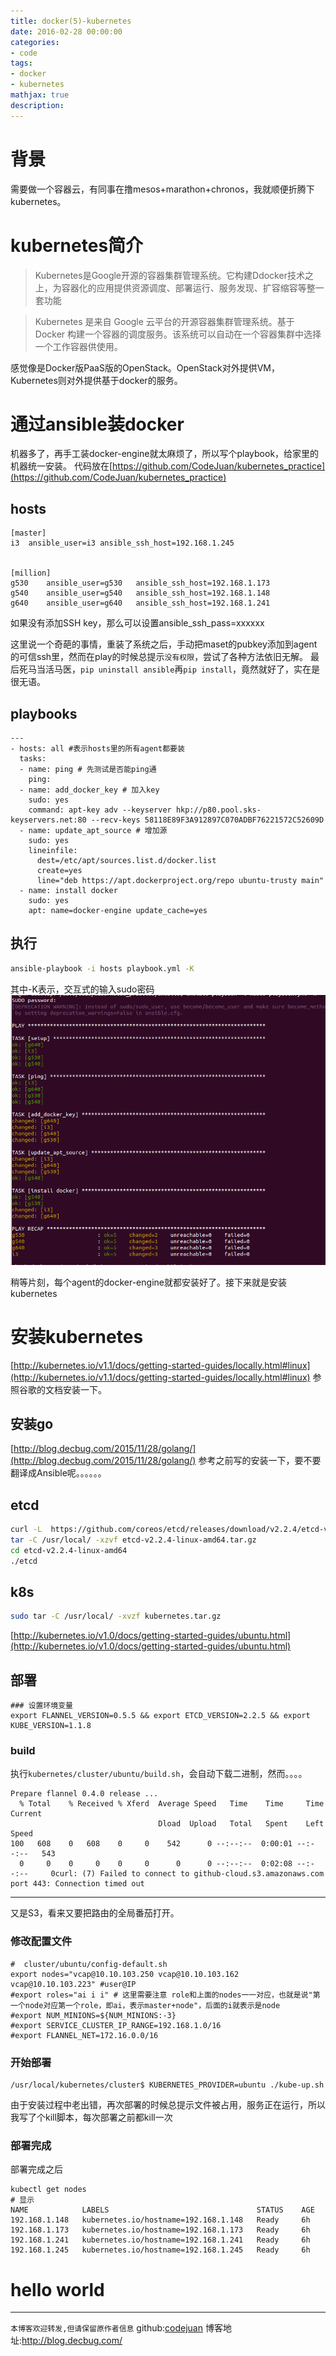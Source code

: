 ```yaml
---
title: docker(5)-kubernetes
date: 2016-02-28 00:00:00
categories:
- code
tags: 
- docker
- kubernetes
mathjax: true
description: 
---
```


# 背景
需要做一个容器云，有同事在撸mesos+marathon+chronos，我就顺便折腾下kubernetes。
<!--more-->

# kubernetes简介
> Kubernetes是Google开源的容器集群管理系统。它构建Ddocker技术之上，为容器化的应用提供资源调度、部署运行、服务发现、扩容缩容等整一套功能

> Kubernetes 是来自 Google 云平台的开源容器集群管理系统。基于 Docker 构建一个容器的调度服务。该系统可以自动在一个容器集群中选择一个工作容器供使用。

感觉像是Docker版PaaS版的OpenStack。OpenStack对外提供VM，Kubernetes则对外提供基于docker的服务。


# 通过ansible装docker
机器多了，再手工装docker-engine就太麻烦了，所以写个playbook，给家里的机器统一安装。
代码放在[https://github.com/CodeJuan/kubernetes_practice](https://github.com/CodeJuan/kubernetes_practice)

## hosts
```
[master]
i3	ansible_user=i3	ansible_ssh_host=192.168.1.245


[million]
g530	ansible_user=g530	ansible_ssh_host=192.168.1.173
g540	ansible_user=g540	ansible_ssh_host=192.168.1.148
g640	ansible_user=g640	ansible_ssh_host=192.168.1.241
```
如果没有添加SSH key，那么可以设置ansible_ssh_pass=xxxxxx

这里说一个奇葩的事情，重装了系统之后，手动把maset的pubkey添加到agent的可信ssh里，然而在play的时候总提示`没有权限`，尝试了各种方法依旧无解。
最后死马当活马医，`pip uninstall ansible`再`pip install`，竟然就好了，实在是很无语。

## playbooks
```
---
- hosts: all #表示hosts里的所有agent都要装
  tasks:
  - name: ping # 先测试是否能ping通
    ping:
  - name: add_docker_key # 加入key
    sudo: yes
    command: apt-key adv --keyserver hkp://p80.pool.sks-keyservers.net:80 --recv-keys 58118E89F3A912897C070ADBF76221572C52609D
  - name: update_apt_source # 增加源
    sudo: yes
    lineinfile:
      dest=/etc/apt/sources.list.d/docker.list
      create=yes
      line="deb https://apt.dockerproject.org/repo ubuntu-trusty main"
  - name: install docker
    sudo: yes
    apt: name=docker-engine update_cache=yes
```
## 执行
```sh
ansible-playbook -i hosts playbook.yml -K
```
其中-K表示，交互式的输入sudo密码
![](https://github.com/CodeJuan/codejuan.github.io/raw/master/images/blog/docker/ansible_install_docker.png)

稍等片刻，每个agent的docker-engine就都安装好了。接下来就是安装kubernetes

# 安装kubernetes
[http://kubernetes.io/v1.1/docs/getting-started-guides/locally.html#linux](http://kubernetes.io/v1.1/docs/getting-started-guides/locally.html#linux)
参照谷歌的文档安装一下。

## 安装go

[http://blog.decbug.com/2015/11/28/golang/](http://blog.decbug.com/2015/11/28/golang/)
参考之前写的安装一下，要不要翻译成Ansible呢。。。。。。

## etcd
```sh
curl -L  https://github.com/coreos/etcd/releases/download/v2.2.4/etcd-v2.2.4-linux-amd64.tar.gz -o etcd-v2.2.4-linux-amd64.tar.gz
tar -C /usr/local/ -xzvf etcd-v2.2.4-linux-amd64.tar.gz
cd etcd-v2.2.4-linux-amd64
./etcd
```

## k8s
```sh
sudo tar -C /usr/local/ -xvzf kubernetes.tar.gz
```

[http://kubernetes.io/v1.0/docs/getting-started-guides/ubuntu.html](http://kubernetes.io/v1.0/docs/getting-started-guides/ubuntu.html)

## 部署

```
### 设置环境变量
export FLANNEL_VERSION=0.5.5 && export ETCD_VERSION=2.2.5 && export KUBE_VERSION=1.1.8
```

### build
执行`kubernetes/cluster/ubuntu/build.sh`，会自动下载二进制，然而。。。。
```
Prepare flannel 0.4.0 release ...
  % Total    % Received % Xferd  Average Speed   Time    Time     Time  Current
                                 Dload  Upload   Total   Spent    Left  Speed
100   608    0   608    0     0    542      0 --:--:--  0:00:01 --:--:--   543
  0     0    0     0    0     0      0      0 --:--:--  0:02:08 --:--:--     0curl: (7) Failed to connect to github-cloud.s3.amazonaws.com port 443: Connection timed out
```
----------------------------
又是S3，看来又要把路由的全局番茄打开。

### 修改配置文件
```
#  cluster/ubuntu/config-default.sh
export nodes="vcap@10.10.103.250 vcap@10.10.103.162 vcap@10.10.103.223" #user@IP
#export roles="ai i i" # 这里需要注意 role和上面的nodes一一对应，也就是说"第一个node对应第一个role，即ai，表示master+node"，后面的i就表示是node
#export NUM_MINIONS=${NUM_MINIONS:-3}
#export SERVICE_CLUSTER_IP_RANGE=192.168.1.0/16
#export FLANNEL_NET=172.16.0.0/16
```

### 开始部署
```
/usr/local/kubernetes/cluster$ KUBERNETES_PROVIDER=ubuntu ./kube-up.sh
```
由于安装过程中老出错，再次部署的时候总提示文件被占用，服务正在运行，所以我写了个kill脚本，每次部署之前都kill一次

### 部署完成
部署完成之后
```
kubectl get nodes
# 显示
NAME            LABELS                                 STATUS    AGE
192.168.1.148   kubernetes.io/hostname=192.168.1.148   Ready     6h
192.168.1.173   kubernetes.io/hostname=192.168.1.173   Ready     6h
192.168.1.241   kubernetes.io/hostname=192.168.1.241   Ready     6h
192.168.1.245   kubernetes.io/hostname=192.168.1.245   Ready     6h

```

# hello world



----------------------------

`本博客欢迎转发,但请保留原作者信息`
github:[codejuan](https://github.com/CodeJuan)
博客地址:http://blog.decbug.com/

